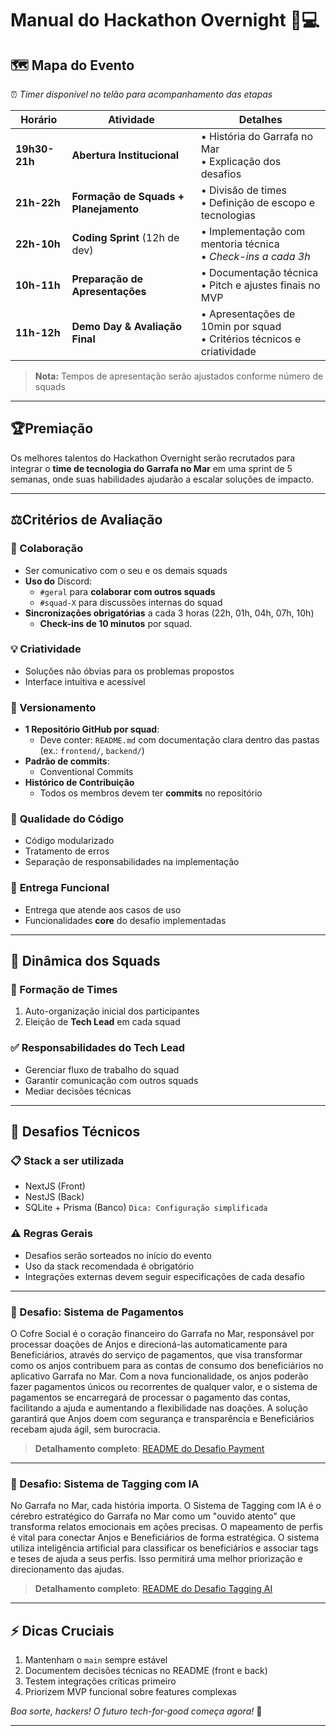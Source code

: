 # Manual do Hackathon Overnight 🌙💻

## 🗺️ Mapa do Evento

⏰ *Timer disponível no telão para acompanhamento das etapas*

| Horário | Atividade | Detalhes |
| -- | -- | -- |
| **19h30-21h** | **Abertura Institucional** | • História do Garrafa no Mar<br>• Explicação dos desafios |
| **21h-22h** | **Formação de Squads + Planejamento** | • Divisão de times<br>• Definição de escopo e tecnologias |
| **22h-10h** | **Coding Sprint** (12h de dev) | • Implementação com mentoria técnica<br>• *Check-ins a cada 3h* |
| **10h-11h** | **Preparação de Apresentações** | • Documentação técnica<br>• Pitch e ajustes finais no MVP |
| **11h-12h** | **Demo Day & Avaliação Final** | • Apresentações de 10min por squad<br>• Critérios técnicos e criatividade |

> **Nota:** Tempos de apresentação serão ajustados conforme número de squads

---

## 🏆Premiação

Os melhores talentos do Hackathon Overnight serão recrutados para integrar o **time de tecnologia do Garrafa no Mar** em uma sprint de 5 semanas, onde suas habilidades ajudarão a escalar soluções de impacto.

---

## ⚖️Critérios de Avaliação

### 🤝 Colaboração

* Ser comunicativo com o seu e os demais squads
* **Uso do** Discord:
  * `#geral` para **colaborar com outros squads**
  * `#squad-X` para discussões internas do squad
* **Sincronizações obrigatórias** a cada 3 horas (22h, 01h, 04h, 07h, 10h)
  * **Check-ins de 10 minutos** por squad.

### 💡 **Criatividade**

* Soluções não óbvias para os problemas propostos
* Interface intuitiva e acessível

### 📁 Versionamento

* **1 Repositório GitHub por squad**:
  * Deve conter: `README.md` com documentação clara dentro das pastas (ex.: `frontend/`, `backend/`)
* **Padrão de commits**: 
  * Conventional Commits
* **Histórico de Contribuição**
  * Todos os membros devem ter **commits** no repositório

### 🧼 **Qualidade do Código**

* Código modularizado
* Tratamento de erros
* Separação de responsabilidades na implementação

### 🚀 **Entrega Funcional**

* Entrega que atende aos casos de uso
* Funcionalidades **core** do desafio implementadas

---

## 👥 Dinâmica dos Squads

### 🔀 Formação de Times

1. Auto-organização inicial dos participantes
2. Eleição de **Tech Lead** em cada squad

### ✅ Responsabilidades do Tech Lead

* Gerenciar fluxo de trabalho do squad
* Garantir comunicação com outros squads
* Mediar decisões técnicas

---

## 🎯 Desafios Técnicos

### 📋 Stack a ser utilizada

* NextJS (Front)
* NestJS (Back)
* SQLite + Prisma (Banco) `Dica: Configuração simplificada`

### ⚠️ Regras Gerais

* Desafios serão sorteados no início do evento
* Uso da stack recomendada é obrigatório
* Integrações externas devem seguir especificações de cada desafio

---

### 🧩 Desafio: Sistema de Pagamentos

O Cofre Social é o coração financeiro do Garrafa no Mar, responsável por processar doações de Anjos e direcioná-las automaticamente para Beneficiários, através do serviço de pagamentos, que visa transformar como os anjos contribuem para as contas de consumo dos beneficiários no aplicativo Garrafa no Mar. Com a nova funcionalidade, os anjos poderão fazer pagamentos únicos ou recorrentes de qualquer valor, e o sistema de pagamentos se encarregará de processar o pagamento das contas, facilitando a ajuda e aumentando a flexibilidade nas doações. A solução garantirá que Anjos doem com segurança e transparência e Beneficiários recebam ajuda ágil, sem burocracia.

> **Detalhamento completo**: [README do Desafio Payment](github-link)

---

### 🧩 Desafio: Sistema de Tagging com IA

No Garrafa no Mar, cada história importa. O Sistema de Tagging com IA é o cérebro estratégico do Garrafa no Mar como um "ouvido atento" que transforma relatos emocionais em ações precisas. O mapeamento de perfis é vital para conectar Anjos e Beneficiários de forma estratégica. O sistema utiliza inteligência artificial para classificar os beneficiários e associar tags e teses de ajuda a seus perfis. Isso permitirá uma melhor priorização e direcionamento das ajudas.

> **Detalhamento completo**: [README do Desafio Tagging AI](https://github.com/Garrafa-Overnight/squad-tag)

---

## ⚡ Dicas Cruciais

1. Mantenham o `main` sempre estável
2. Documentem decisões técnicas no README (front e back)
3. Testem integrações críticas primeiro
4. Priorizem MVP funcional sobre features complexas

*Boa sorte, hackers! O futuro tech-for-good começa agora!* 🚀

---
